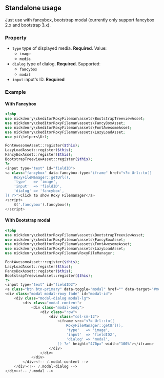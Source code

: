 Standalone usage
---
Just use with fancybox, bootstrap modal (currently only support fancybox 2.x and bootstrap 3.x).
### Property
* `type` type of displayed media. **Required**. Value:
  * `image`
  * `media`
* `dialog` type of dialog. **Required**. Supported:
  * `fancybox`
  * `modal`
* `input` input's ID. **Required**

### Example

#### With Fancybox
```php
<?php
use nickdenry\ckeditorRoxyFileman\assets\BootstrapTreeviewAsset;
use nickdenry\ckeditorRoxyFileman\assets\FancyBoxAsset;
use nickdenry\ckeditorRoxyFileman\assets\FontAwesomeAsset;
use nickdenry\ckeditorRoxyFileman\assets\LazyLoadAsset;
use yii\helpers\Url;

FontAwesomeAsset::register($this);
LazyLoadAsset::register($this);
FancyBoxAsset::register($this);
BootstrapTreeviewAsset::register($this);
?>
<input type="text" id="fieldID">
<a class="fancybox" data-fancybox-type="iframe" href="<?= Url::to([
    RoxyFileManager::getUrl(),
    'type'   => 'image',
    'input'  => 'fieldID',
    'dialog' => 'fancybox',
]) ?>">Click to show Roxy Filemanager</a>
<script>
    $('.fancybox').fancybox();
</script>
```

#### With Bootstrap modal
```php
<?php
use nickdenry\ckeditorRoxyFileman\assets\BootstrapTreeviewAsset;
use nickdenry\ckeditorRoxyFileman\assets\FancyBoxAsset;
use nickdenry\ckeditorRoxyFileman\assets\FontAwesomeAsset;
use nickdenry\ckeditorRoxyFileman\assets\LazyLoadAsset;
use nickdenry\ckeditorRoxyFileman\RoxyFileManager;

FontAwesomeAsset::register($this);
LazyLoadAsset::register($this);
FancyBoxAsset::register($this);
BootstrapTreeviewAsset::register($this);
?>
<input type="text" id="fieldID2">
<a class="btn btn-primary" data-toggle="modal" href="" data-target="#modal-id" data-remote="false">Trigger modal</a>
<div class="modal modal-roxy fade" id="modal-id">
    <div class="modal-dialog modal-lg">
        <div class="modal-content">
            <div class="modal-body">
                <div class="row">
                    <div class="col-sm-12">
                        <iframe src="<?= Url::to([
                            RoxyFileManager::getUrl(),
                            'type'   => 'image',
                            'input'  => 'fieldID2',
                            'dialog' => 'modal',
                        ]) ?>" height="470px" width="100%"></iframe>
                    </div>
                </div>
            </div>
        </div><!-- /.modal-content -->
    </div><!-- /.modal-dialog -->
</div><!-- /.modal -->
```
